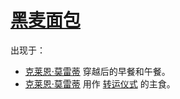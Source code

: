 # [黑麦面包](../食物及饮料/黑麦面包.md)

出现于：

+ [克莱恩·莫雷蒂](../主角身份/克莱恩·莫雷蒂.md) 穿越后的早餐和午餐。
+ [克莱恩·莫雷蒂](../主角身份/克莱恩·莫雷蒂.md) 用作 [转运仪式](../仪式及秘术/转运仪式.md) 的主食。
